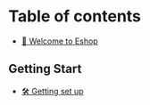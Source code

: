 # Table of contents

* [👋 Welcome to Eshop](README.md)

## Getting Start

* [🛠 Getting set up](getting-start/getting-set-up.md)
